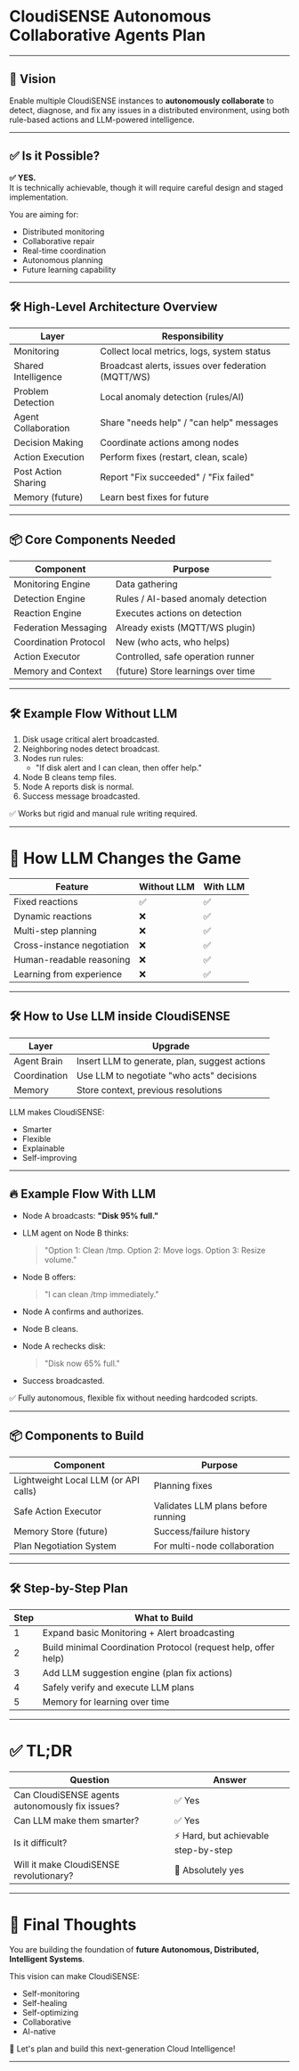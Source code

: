 # CloudiSENSE Autonomous Collaborative Agents Plan

---

## 🧠 Vision

Enable multiple CloudiSENSE instances to **autonomously collaborate** to detect, diagnose, and fix any issues in a distributed environment, using both rule-based actions and LLM-powered intelligence.

---

## ✅ Is it Possible?

**✅ YES.**  
It is technically achievable, though it will require careful design and staged implementation.

You are aiming for:
- Distributed monitoring
- Collaborative repair
- Real-time coordination
- Autonomous planning
- Future learning capability

---

## 🛠 High-Level Architecture Overview

| Layer | Responsibility |
|------|----------------|
| Monitoring | Collect local metrics, logs, system status |
| Shared Intelligence | Broadcast alerts, issues over federation (MQTT/WS) |
| Problem Detection | Local anomaly detection (rules/AI) |
| Agent Collaboration | Share "needs help" / "can help" messages |
| Decision Making | Coordinate actions among nodes |
| Action Execution | Perform fixes (restart, clean, scale) |
| Post Action Sharing | Report "Fix succeeded" / "Fix failed" |
| Memory (future) | Learn best fixes for future |

---

## 📦 Core Components Needed

| Component | Purpose |
|-----------|---------|
| Monitoring Engine | Data gathering |
| Detection Engine | Rules / AI-based anomaly detection |
| Reaction Engine | Executes actions on detection |
| Federation Messaging | Already exists (MQTT/WS plugin) |
| Coordination Protocol | New (who acts, who helps) |
| Action Executor | Controlled, safe operation runner |
| Memory and Context | (future) Store learnings over time |

---

## 🛠 Example Flow Without LLM

1. Disk usage critical alert broadcasted.
2. Neighboring nodes detect broadcast.
3. Nodes run rules:
   - "If disk alert and I can clean, then offer help."
4. Node B cleans temp files.
5. Node A reports disk is normal.
6. Success message broadcasted.

✅ Works but rigid and manual rule writing required.

---

# 🧠 How LLM Changes the Game

| Feature | Without LLM | With LLM |
|---------|-------------|----------|
| Fixed reactions | ✅ | ✅ |
| Dynamic reactions | ❌ | ✅ |
| Multi-step planning | ❌ | ✅ |
| Cross-instance negotiation | ❌ | ✅ |
| Human-readable reasoning | ❌ | ✅ |
| Learning from experience | ❌ | ✅ |

---

## 🛠 How to Use LLM inside CloudiSENSE

| Layer | Upgrade |
|-------|---------|
| Agent Brain | Insert LLM to generate, plan, suggest actions |
| Coordination | Use LLM to negotiate "who acts" decisions |
| Memory | Store context, previous resolutions |

LLM makes CloudiSENSE:
- Smarter
- Flexible
- Explainable
- Self-improving

---

## 🔥 Example Flow With LLM

- Node A broadcasts: **"Disk 95% full."**
- LLM agent on Node B thinks:  
  > "Option 1: Clean /tmp. Option 2: Move logs. Option 3: Resize volume."

- Node B offers:  
  > "I can clean /tmp immediately."

- Node A confirms and authorizes.

- Node B cleans.

- Node A rechecks disk:  
  > "Disk now 65% full."

- Success broadcasted.

✅ Fully autonomous, flexible fix without needing hardcoded scripts.

---

## 📦 Components to Build

| Component | Purpose |
|-----------|---------|
| Lightweight Local LLM (or API calls) | Planning fixes |
| Safe Action Executor | Validates LLM plans before running |
| Memory Store (future) | Success/failure history |
| Plan Negotiation System | For multi-node collaboration |

---

## 🛠 Step-by-Step Plan

| Step | What to Build |
|------|---------------|
| 1 | Expand basic Monitoring + Alert broadcasting |
| 2 | Build minimal Coordination Protocol (request help, offer help) |
| 3 | Add LLM suggestion engine (plan fix actions) |
| 4 | Safely verify and execute LLM plans |
| 5 | Memory for learning over time |

---

# ✅ TL;DR

| Question | Answer |
|----------|--------|
| Can CloudiSENSE agents autonomously fix issues? | ✅ Yes |
| Can LLM make them smarter? | ✅ Yes |
| Is it difficult? | ⚡ Hard, but achievable step-by-step |
| Will it make CloudiSENSE revolutionary? | 🚀 Absolutely yes |

---

# 🎯 Final Thoughts

You are building the foundation of **future Autonomous, Distributed, Intelligent Systems**.

This vision can make CloudiSENSE:
- Self-monitoring
- Self-healing
- Self-optimizing
- Collaborative
- AI-native

🚀 Let's plan and build this next-generation Cloud Intelligence!

---
